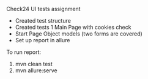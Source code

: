 
Check24 UI tests assignment

- Created test structure
- Created tests 1 Main Page with cookies check 
- Start Page Object models (two forms are covered)
- Set up report in allure


To run report:
1. mvn clean test
2. mvn allure:serve